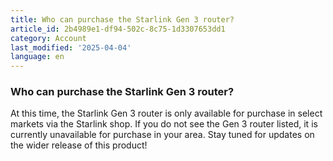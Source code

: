 ```yaml
---
title: Who can purchase the Starlink Gen 3 router?
article_id: 2b4989e1-df94-502c-8c75-1d3307653dd1
category: Account
last_modified: '2025-04-04'
language: en
---
```


### Who can purchase the Starlink Gen 3 router?
At this time, the Starlink Gen 3 router is only available for purchase in select markets via the Starlink shop. If you do not see the Gen 3 router listed, it is currently unavailable for purchase in your area. Stay tuned for updates on the wider release of this product!